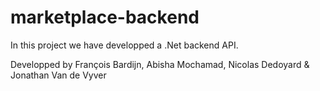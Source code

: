 # marketplace-backend

In this project we have developped a .Net backend API.

Developped by François Bardijn, Abisha Mochamad, Nicolas Dedoyard & Jonathan Van de Vyver
